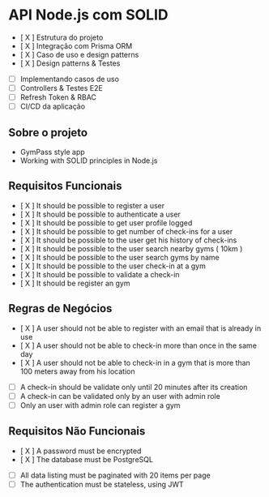 # API Node.js com SOLID

- [ X ] Estrutura do projeto
- [ X ] Integração com Prisma ORM
- [ X ] Caso de uso e design patterns
- [ X ] Design patterns & Testes
- [ ] Implementando casos de uso
- [ ] Controllers & Testes E2E
- [ ] Refresh Token & RBAC
- [ ] CI/CD da aplicação

## Sobre o projeto

- GymPass style app
- Working with SOLID principles in Node.js

## Requisitos Funcionais

- [ X ] It should be possible to register a user
- [ X ] It should be possible to authenticate a user
- [ X ] It should be possible to get user profile logged
- [ X ] It should be possible to get number of check-ins for a user
- [ X ] It should be possible to the user get his history of check-ins
- [ X ] It should be possible to the user search nearby gyms ( 10km )
- [ X ] It should be possible to the user search gyms by name
- [ X ] It should be possible to the user check-in at a gym
- [ X ] It should be possible to validate a check-in
- [ X ] It should be register an gym

## Regras de Negócios

- [ X ] A user should not be able to register with an email that is already in use
- [ X ] A user should not be able to check-in more than once in the same day
- [ X ] A user should not be able to check-in in a gym that is more than 100 meters away from his location
- [ ] A check-in should be validate only until 20 minutes after its creation
- [ ] A check-in can be validated only by an user with admin role
- [ ] Only an user with admin role can register a gym

## Requisitos Não Funcionais

- [ X ] A password must be encrypted
- [ X ] The database must be PostgreSQL
- [ ] All data listing must be paginated with 20 items per page
- [ ] The authentication must be stateless, using JWT
